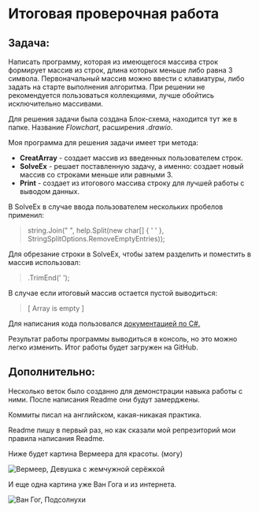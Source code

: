 # Итоговая проверочная работа

## **Задача:**
Написать программу, которая из имеющегося массива строк формирует массив из строк, длина которых меньше либо равна 3 символа. Первоначальный массив можно ввести с клавиатуры, либо задать на старте выполнения алгоритма. При решении не рекомендуется пользоваться коллекциями, лучше обойтись исключительно массивами.

Для решения задачи была создана Блок-схема, находится тут же в папке. Название *Flowchart*, расширения *.drawio*.

Моя программа для решения задачи имеет три метода:

* **CreatArray** - создает массив из введенных пользователем строк.
* **SolveEx** - решает поставленную задачу, а именно: создает новый массив со строками меньше или равными 3.
* **Print** - создает из итогового массива строку для лучшей работы с выводом данных.

В SolveEx в случае ввода пользователем нескольких пробелов применил:

> string.Join(" ", help.Split(new char[] { ' ' }, StringSplitOptions.RemoveEmptyEntries));

Для обрезание строки в SolveEx, чтобы затем разделить и поместить в массив использовал:

>.TrimEnd(' ');

В случае если итоговый массив остается пустой выводиться:

>[ Array is empty ]

Для написания кода пользовался 
[документацией по C#.](https://docs.microsoft.com/ru-RU/dotnet/csharp/)

Результат работы программы выводиться в консоль, но это можно легко изменить.
Итог работы будет загружен на GitHub.

## **Дополнительно:**

Несколько веток было созданно для демонстрации навыка работы с ними. После написания Readme они будут замерджены.

Коммиты писал на английском, какая-никакая практика.

Readme пишу в первый раз, но как сказали мой репрезиторий мои правила написания Readme.

Ниже будет картина Вермеера для красоты. (могу)

![Вермеер, Девушка с жемчужной серёжкой](Pic.jpg)


И еще одна картина уже Ван Гога и из интернета.


![Ван Гог, Подсолнухи](https://upload.wikimedia.org/wikipedia/commons/thumb/4/46/Vincent_Willem_van_Gogh_127.jpg/800px-Vincent_Willem_van_Gogh_127.jpg)

